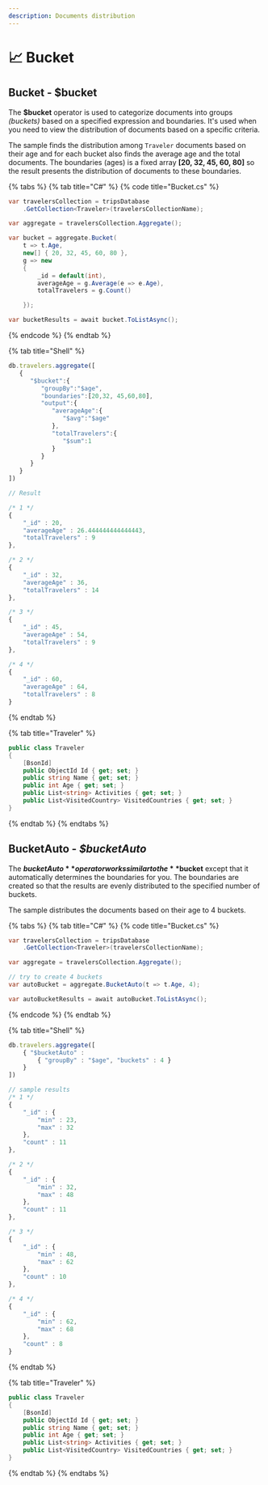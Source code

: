 ```yaml
---
description: Documents distribution
---
```


# 📈 Bucket

## Bucket - $bucket

The **$bucket** operator is used to categorize documents into groups _\(buckets\)_ based on a specified expression and boundaries. It's used when you need to view the distribution of documents based on a specific criteria.

The sample finds the distribution among `Traveler` documents based on their age and for each bucket also finds the average age and the total documents. The boundaries \(ages\) is a fixed array **\[20, 32, 45, 60, 80\]** so the result presents the distribution of documents to these boundaries.

{% tabs %}
{% tab title="C\#" %}
{% code title="Bucket.cs" %}
```csharp
var travelersCollection = tripsDatabase
    .GetCollection<Traveler>(travelersCollectionName);

var aggregate = travelersCollection.Aggregate();

var bucket = aggregate.Bucket(
    t => t.Age,
    new[] { 20, 32, 45, 60, 80 },
    g => new
    {
        _id = default(int),
        averageAge = g.Average(e => e.Age),
        totalTravelers = g.Count()

    });

var bucketResults = await bucket.ToListAsync();
```
{% endcode %}
{% endtab %}

{% tab title="Shell" %}
```javascript
db.travelers.aggregate([
   {
      "$bucket":{
         "groupBy":"$age",
         "boundaries":[20,32, 45,60,80],
         "output":{
            "averageAge":{
               "$avg":"$age"
            },
            "totalTravelers":{
               "$sum":1
            }
         }
      }
   }
])

// Result

/* 1 */
{
	"_id" : 20,
	"averageAge" : 26.444444444444443,
	"totalTravelers" : 9
},

/* 2 */
{
	"_id" : 32,
	"averageAge" : 36,
	"totalTravelers" : 14
},

/* 3 */
{
	"_id" : 45,
	"averageAge" : 54,
	"totalTravelers" : 9
},

/* 4 */
{
	"_id" : 60,
	"averageAge" : 64,
	"totalTravelers" : 8
}
```
{% endtab %}

{% tab title="Traveler" %}
```csharp
public class Traveler
{
    [BsonId]
    public ObjectId Id { get; set; }
    public string Name { get; set; }
    public int Age { get; set; }
    public List<string> Activities { get; set; }
    public List<VisitedCountry> VisitedCountries { get; set; }
}
```
{% endtab %}
{% endtabs %}

## BucketAuto - _$bucketAuto_

The **$bucketAuto** operator works similar to the **$bucket** except that it automatically determines the boundaries for you. The boundaries are created so that the results are evenly distributed to the specified number of buckets.

The sample distributes the documents based on their age to 4 buckets.

{% tabs %}
{% tab title="C\#" %}
{% code title="Bucket.cs" %}
```csharp
var travelersCollection = tripsDatabase
    .GetCollection<Traveler>(travelersCollectionName);

var aggregate = travelersCollection.Aggregate();

// try to create 4 buckets
var autoBucket = aggregate.BucketAuto(t => t.Age, 4);

var autoBucketResults = await autoBucket.ToListAsync();
```
{% endcode %}
{% endtab %}

{% tab title="Shell" %}
```javascript
db.travelers.aggregate([
    { "$bucketAuto" : 
        { "groupBy" : "$age", "buckets" : 4 } 
    }
])

// sample results
/* 1 */
{
	"_id" : {
		"min" : 23,
		"max" : 32
	},
	"count" : 11
},

/* 2 */
{
	"_id" : {
		"min" : 32,
		"max" : 48
	},
	"count" : 11
},

/* 3 */
{
	"_id" : {
		"min" : 48,
		"max" : 62
	},
	"count" : 10
},

/* 4 */
{
	"_id" : {
		"min" : 62,
		"max" : 68
	},
	"count" : 8
}
```
{% endtab %}

{% tab title="Traveler" %}
```csharp
public class Traveler
{
    [BsonId]
    public ObjectId Id { get; set; }
    public string Name { get; set; }
    public int Age { get; set; }
    public List<string> Activities { get; set; }
    public List<VisitedCountry> VisitedCountries { get; set; }
}
```
{% endtab %}
{% endtabs %}

